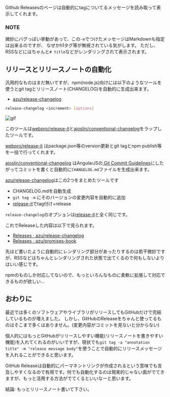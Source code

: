 
Github Releasesのページは自動的にtagについてるメッセージを読み取って表示してくれます。

### NOTE

微妙にバグっぽい挙動があって、この`-m`でつけたメッセージはMarkdownも指定は出来るのですが、
なぜかh1タグ等が無視されている気がします。
ただし、RSSなどにはちゃんと`# title`などがレンダリングされて表示されます。

## リリースとリリースノートの自動化

汎用的なものはまだ無いですが、npm(node.js)向けには以下のようなツールを使うとgit tagとリリースノート(CHANGELOG)を自動的に生成出来ます。

* [azu/release-changelog](https://github.com/azu/release-changelog "azu/release-changelog")

``` sh
release-changelog <increment> [options]
```

![gif](http://gyazo.com/71c704db8a5811fb5faffc7858c89867.gif)

このツールは[webpro/release-it](https://github.com/webpro/release-it "webpro/release-it")と[ajoslin/conventional-changelog](https://github.com/ajoslin/conventional-changelog "ajoslin/conventional-changelog")をラップしたツールです。

[webpro/release-it](https://github.com/webpro/release-it "webpro/release-it") はpackage.json等のversion更新とgit tagとnpm publish等を一括で行ってくれます。

[ajoslin/conventional-changelog](https://github.com/ajoslin/conventional-changelog "ajoslin/conventional-changelog") はAngularJSの[ Git Commit Guidelines](https://github.com/ajoslin/conventional-changelog/blob/master/CONVENTIONS.md " Git Commit Guidelines")にしたがってコミットを書くと自動的に`CHANGELOG.md`ファイルを生成出来ます。

[azu/release-changelog](https://github.com/azu/release-changelog "azu/release-changelog")はこの2つをまとめたツールです

* CHANGELOG.mdを自動生成
* `git tag -m` にそのバージョンの変更内容を自動的に追加
* [release-it](https://github.com/webpro/release-it "release-it")でtag付け+release

`release-changelog`のオプションは[release-it](https://github.com/webpro/release-it "release-it")と全く同じです。

これでReleaseした内容は以下で見られます。

* [Releases · azu/release-changelog](https://github.com/azu/release-changelog/releases "Releases · azu/release-changelog")
* [Releases · azu/promises-book](https://github.com/azu/promises-book/releases "Releases · azu/promises-book")

先ほど書いたように自動的にレンダリング部分があったりするのは若干微妙ですが、RSSなどはちゃんとレンダリングされた状態で出てくるので何もしないよりはいい感じです。

npmのものしか対応してないので、もっといろんなものに柔軟に拡張して対応できるものが欲しい…

## おわりに

最近では多くのソフトウェアやライブラリがリリースしてもGitHubだけで完結しているものが増えました。
しかし、GitHubのReleaseをちゃんと使ってるものはそこまで多くはありません。(変更内容がコミットを見ないと分からない)

個人的にはもっとGitHubがリリースしやすい機能(リリースノートを書きやすい機能)を入れてくれるのがいいですが、現状でも`git tag -a "annotation title" -m "release message body"`を使うことで自動的にリリースメッセージを入れることができると思います。

GitHub Releaseは自動的にパーマネントリンクが作成されるという意味でも言及しやすくなるので有用です。何でも自動化するのは現実的じゃない面がでてきますが、もっと活用する方法がでてくるといいなーと思います。

結論: もっとリリースノート書いて下さい。